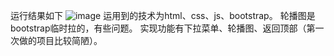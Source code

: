 运行结果如下
![image](https://github.com/asinaYue/TaoBao/assets/103429314/1da4baf6-bc62-404b-a7e4-a886ddd5ec9c)
运用到的技术为html、css、js、bootstrap。
轮播图是bootstrap临时拉的，有些问题。
实现功能有下拉菜单、轮播图、返回顶部（第一次做的项目比较简陋）。
